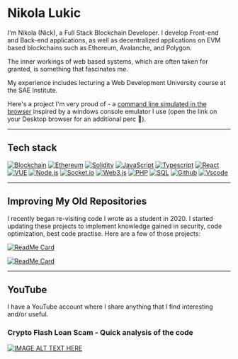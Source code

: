 # Nikola Lukic
I'm Nikola (Nick), a Full Stack Blockchain Developer. I develop Front-end and Back-end applications, as well as decentralized applications on EVM based blockchains such as Ethereum, Avalanche, and Polygon.

The inner workings of web based systems, which are often taken for granted, is something that fascinates me.

My experience includes lecturing a Web Development University course at the SAE Institute.

Here's a project I'm very proud of - a [command line simulated in the browser](https://nlukic97.github.io) inspired by a windows console emulator I use (open the link on your Desktop browser for an additional perc 🙂).

---

## Tech stack
[![Blockchain](https://img.shields.io/badge/-Blockchain-black?style=for-the-badge&logo=bitcoin&logoColor=white)]()
[![Ethereum](https://img.shields.io/badge/Ethereum-3C3C3D?style=for-the-badge&logo=Ethereum&logoColor=white)]()
[![Solidity](https://img.shields.io/badge/-Solidity-3c3c3d?style=for-the-badge&logo=ethereum&logoColor=white)]()
[![JavaScript](https://img.shields.io/badge/-JavaScript-black?style=for-the-badge&logo=javascript&logoColor=)]()
[![Typescript](https://img.shields.io/badge/-Typescript-007acc?style=for-the-badge&logo=typescript&logoColor=white)]()
[![React](https://img.shields.io/badge/-React-black?style=for-the-badge&logo=react&logoColor=)]()
[![VUE](https://img.shields.io/badge/Vue-black?style=for-the-badge&logo=vuedotjs&logoColor=4FC08D)]()
[![Node.js](https://img.shields.io/badge/-Node.js-339933?style=for-the-badge&logo=Node.js&logoColor=white)]()
[![Socket.io](https://img.shields.io/badge/-Socket.io-black?style=for-the-badge&logo=socket.io&logoColor=white)]()
[![Web3.js](https://img.shields.io/badge/-Web3.js-black?style=for-the-badge&logo=javascript&logoColor=)]()
[![PHP](https://img.shields.io/badge/PHP-777BB4?style=for-the-badge&logo=php&logoColor=white)]()
[![SQL](https://img.shields.io/badge/-SQL-d2082d?style=for-the-badge&logo=mysql&logoColor=white)]()
[![Github](https://img.shields.io/badge/-GitHub-black?style=for-the-badge&logo=github&logoColor=white)]()
[![Vscode](https://img.shields.io/badge/-VSCode-007acc?style=for-the-badge&logo=visual-studio-code&logoColor=white)]()

---

## Improving My Old Repositories
I recently began re-visiting code I wrote as a student in 2020. I started updating these projects to implement knowledge gained in security, code optimization, best code practise. Here are a few of those projects:

[![ReadMe Card](https://github-readme-stats.vercel.app/api/pin/?username=nlukic97&repo=calorieCounterApp)](https://github.com/nlukic97/calorieCounterApp)

[![ReadMe Card](https://github-readme-stats.vercel.app/api/pin/?username=nlukic97&repo=crypto-donations)](https://github.com/nlukic97/crypto-donations)

---

## YouTube
I have a YouTube account where I share anything that I find interesting and/or useful.

### Crypto Flash Loan Scam - Quick analysis of the code
[![IMAGE ALT TEXT HERE](https://img.youtube.com/vi/IRWpfP6UozU/0.jpg)](https://www.youtube.com/watch?v=IRWpfP6UozU)



